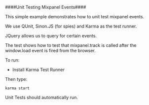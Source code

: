 ####Unit Testing Mixpanel Events####

This simple example demonstrates how to unit test mixpanel events.

We use QUnit, Sinon.JS (for spies) and Karma as the test runner.

JQuery allows us to query for certain events.

The test shows how to test that mixpanel.track is called after the 
window.load event is fired from the browser.

To run:

* Install Karma Test Runner

Then type:

	karma start

Unit Tests should automatically run.
